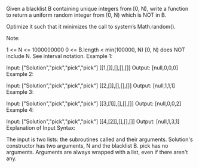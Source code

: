 Given a blacklist B containing unique integers from [0, N), write a function to return a uniform random integer from [0, N) which is NOT in B.

Optimize it such that it minimizes the call to system’s Math.random().

Note:

1 <= N <= 1000000000
0 <= B.length < min(100000, N)
[0, N) does NOT include N. See interval notation.
Example 1:

Input: 
["Solution","pick","pick","pick"]
[[1,[]],[],[],[]]
Output: [null,0,0,0]
Example 2:

Input: 
["Solution","pick","pick","pick"]
[[2,[]],[],[],[]]
Output: [null,1,1,1]
Example 3:

Input: 
["Solution","pick","pick","pick"]
[[3,[1]],[],[],[]]
Output: [null,0,0,2]
Example 4:

Input: 
["Solution","pick","pick","pick"]
[[4,[2]],[],[],[]]
Output: [null,1,3,1]
Explanation of Input Syntax:

The input is two lists: the subroutines called and their arguments. Solution's constructor has two arguments, N and the blacklist B. pick has no arguments. Arguments are always wrapped with a list, even if there aren't any.